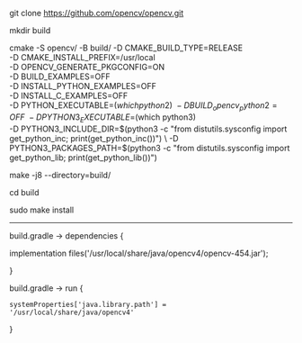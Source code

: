 
git clone https://github.com/opencv/opencv.git

mkdir build

cmake -S opencv/ -B build/ -D CMAKE_BUILD_TYPE=RELEASE \
                              -D CMAKE_INSTALL_PREFIX=/usr/local \
                              -D OPENCV_GENERATE_PKGCONFIG=ON \
                              -D BUILD_EXAMPLES=OFF \
                              -D INSTALL_PYTHON_EXAMPLES=OFF \
                              -D INSTALL_C_EXAMPLES=OFF \
                              -D PYTHON_EXECUTABLE=$(which python2) \
                              -D BUILD_opencv_python2=OFF \
                              -D PYTHON3_EXECUTABLE=$(which python3) \
                              -D PYTHON3_INCLUDE_DIR=$(python3 -c "from distutils.sysconfig import get_python_inc; print(get_python_inc())") \
                              -D PYTHON3_PACKAGES_PATH=$(python3 -c "from distutils.sysconfig import get_python_lib; print(get_python_lib())")

make -j8 --directory=build/

cd build

sudo make install

-----------

build.gradle -> dependencies {

implementation files('/usr/local/share/java/opencv4/opencv-454.jar');

}

build.gradle -> run {

    systemProperties['java.library.path'] = '/usr/local/share/java/opencv4'

}